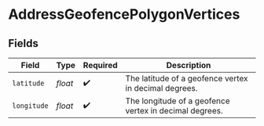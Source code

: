 # AddressGeofencePolygonVertices


## Fields

| Field                                                  | Type                                                   | Required                                               | Description                                            |
| ------------------------------------------------------ | ------------------------------------------------------ | ------------------------------------------------------ | ------------------------------------------------------ |
| `latitude`                                             | *float*                                                | :heavy_check_mark:                                     | The latitude of a geofence vertex in decimal degrees.  |
| `longitude`                                            | *float*                                                | :heavy_check_mark:                                     | The longitude of a geofence vertex in decimal degrees. |